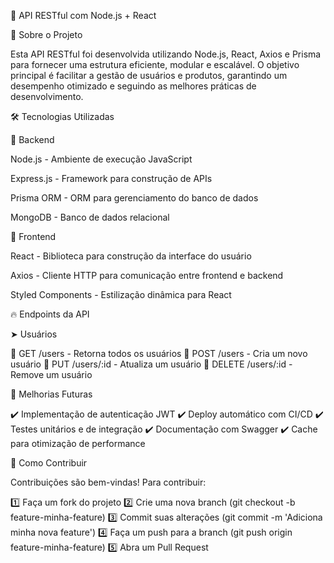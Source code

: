 🚀 API RESTful com Node.js + React 


📌 Sobre o Projeto

Esta API RESTful foi desenvolvida utilizando Node.js, React, Axios e Prisma para fornecer uma estrutura eficiente, modular e escalável. O objetivo principal é facilitar a gestão de usuários e produtos, garantindo um desempenho otimizado e seguindo as melhores práticas de desenvolvimento.

🛠️ Tecnologias Utilizadas

🔹 Backend

Node.js - Ambiente de execução JavaScript

Express.js - Framework para construção de APIs

Prisma ORM - ORM para gerenciamento do banco de dados

MongoDB - Banco de dados relacional


🔹 Frontend

React - Biblioteca para construção da interface do usuário

Axios - Cliente HTTP para comunicação entre frontend e backend

Styled Components - Estilização dinâmica para React


🔥 Endpoints da API

➤ Usuários

📌 GET /users - Retorna todos os usuários
📌 POST /users - Cria um novo usuário
📌 PUT /users/:id - Atualiza um usuário
📌 DELETE /users/:id - Remove um usuário


📅 Melhorias Futuras

✔️ Implementação de autenticação JWT
✔️ Deploy automático com CI/CD
✔️ Testes unitários e de integração
✔️ Documentação com Swagger
✔️ Cache para otimização de performance

🤝 Como Contribuir

Contribuições são bem-vindas! Para contribuir:

1️⃣ Faça um fork do projeto
2️⃣ Crie uma nova branch (git checkout -b feature-minha-feature)
3️⃣ Commit suas alterações (git commit -m 'Adiciona minha nova feature')
4️⃣ Faça um push para a branch (git push origin feature-minha-feature)
5️⃣ Abra um Pull Request

